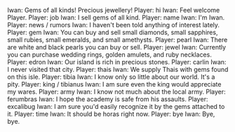 Iwan: Gems of all kinds! Precious jewellery!
Player: hi
Iwan: Feel welcome Player.
Player: job
Iwan: I sell gems of all kind.
Player: name
Iwan: I'm Iwan.
Player: news / rumors
Iwan: I haven't been told anything of interest lately.
Player: gem
Iwan: You can buy and sell small diamonds, small sapphires, small rubies, small emeralds, and small amethysts.
Player: pearl
Iwan: There are white and black pearls you can buy or sell.
Player: jewel
Iwan: Currently you can purchase wedding rings, golden amulets, and ruby necklaces.
Player: edron
Iwan: Our island is rich in precious stones.
Player: carlin
Iwan: I never visited that city.
Player: thais
Iwan: We supply Thais with gems found on this isle.
Player: tibia
Iwan: I know only so little about our world. It's a pity.
Player: king / tibianus
Iwan: I am sure even the king would appreciate my wares.
Player: army
Iwan: I know not much about the local army.
Player: ferumbras
Iwan: I hope the academy is safe from his assaults.
Player: excalibug
Iwan: I am sure you'd easily recognize it by the gems attached to it.
Player: time
Iwan: It should be horas right now.
Player: bye
Iwan: Bye, bye.